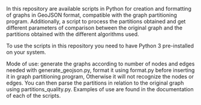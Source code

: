 In this repository are available scripts in Python for creation and formatting of 
graphs in GeoJSON format, compatible with the graph partitioning program. Additionally, a 
script to process the partitions obtained and get different parameters of comparison between 
the original graph and the partitions obtained with the different algorithms used.

To use the scripts in this repository you need to have Python 3 pre-installed on your system.

Mode of use: generate the graphs according to number of nodes and edges needed with generate_geojson.py, format it using format.py before inserting it in graph partitioning program, 
Otherwise it will not recognize the nodes or edges. You can then parse the partitions in relation to the original graph using partitions_quality.py. Examples of use are found
in the documentation of each of the scripts.
